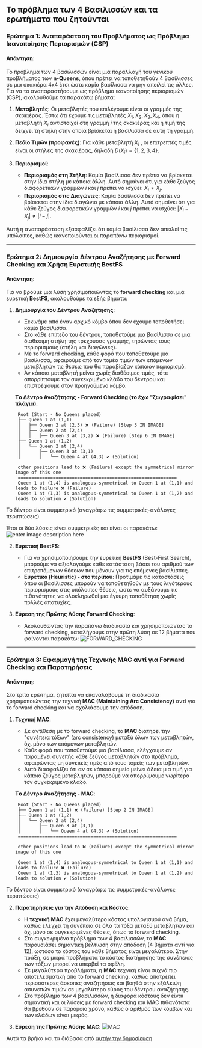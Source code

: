 ## Το πρόβλημα των 4 Βασιλισσών και τα ερωτήματα που ζητούνται

### **Ερώτημα 1: Αναπαράσταση του Προβλήματος ως Πρόβλημα Ικανοποίησης Περιορισμών (CSP)**

#### Απάντηση:

Το πρόβλημα των 4 βασιλισσών είναι μια παραλλαγή του γενικού προβλήματος των **n-Queens**, όπου πρέπει να τοποθετηθούν 4 βασίλισσες σε μια σκακιέρα 4x4 έτσι ώστε καμία βασίλισσα να μην απειλεί τις άλλες. Για να το αναπαραστήσουμε ως πρόβλημα ικανοποίησης περιορισμών (CSP), ακολουθούμε τα παρακάτω βήματα:

1. **Μεταβλητές**: Οι μεταβλητές που επιλέγουμε είναι οι γραμμές της σκακιέρας. Έστω ότι έχουμε τις μεταβλητές ${X_1, X_2,X_3, X_4}$, όπου η μεταβλητή ${X_i }$ αντιστοιχεί στη γραμμή ${i }$ της σκακιέρας και η τιμή της δείχνει τη στήλη στην οποία βρίσκεται η βασίλισσα σε αυτή τη γραμμή.

2. **Πεδίο Τιμών (προφανές)**: Για κάθε μεταβλητή ${X_i}$ , οι επιτρεπτές τιμές είναι οι στήλες της σκακιέρας, δηλαδή ${D(X_i) = \{1, 2, 3, 4\}}$.

3. **Περιορισμοί**:
   - **Περιορισμός στη Στήλη**: Καμία βασίλισσα δεν πρέπει να βρίσκεται στην ίδια στήλη με κάποια άλλη. Αυτό σημαίνει ότι για κάθε ζεύγος διαφορετικών γραμμών ${i}$ και ${j}$ πρέπει να ισχύει: ${X_i \neq X_j }$.
   - **Περιορισμός στις Διαγώνιες**: Καμία βασίλισσα δεν πρέπει να βρίσκεται στην ίδια διαγώνιο με κάποια άλλη. Αυτό σημαίνει ότι για κάθε ζεύγος διαφορετικών γραμμών ${i}$ και ${j}$ πρέπει να ισχύει: ${|X_i - X_j| \neq |i - j| }$.

Αυτή η αναπαράσταση εξασφαλίζει ότι καμία βασίλισσα δεν απειλεί τις υπόλοιπες, καθώς ικανοποιούνται οι παραπάνω περιορισμοί.

---

### **Ερώτημα 2: Δημιουργία Δέντρου Αναζήτησης με Forward Checking και Χρήση Ευρετικής BestFS**

#### Απάντηση:

Για να βρούμε μια λύση χρησιμοποιώντας το **forward checking** και μια ευρετική **BestFS**, ακολουθούμε τα εξής βήματα:

1. **Δημιουργία του Δέντρου Αναζήτησης**:
   - Ξεκινάμε από έναν αρχικό κόμβο όπου δεν έχουμε τοποθετήσει καμία βασίλισσα.
   - Στο κάθε επίπεδο του δέντρου, τοποθετούμε μια βασίλισσα σε μια διαθέσιμη στήλη της τρέχουσας γραμμής, τηρώντας τους περιορισμούς (στήλη και διαγώνιες).
   - Με το forward checking, κάθε φορά που τοποθετούμε μια βασίλισσα, αφαιρούμε από τον τομέα τιμών των επόμενων μεταβλητών τις θέσεις που θα παραβίαζαν κάποιον περιορισμό.
   - Αν κάποια μεταβλητή μείνει χωρίς διαθέσιμες τιμές, τότε απορρίπτουμε τον συγκεκριμένο κλάδο του δέντρου και επιστρέφουμε στον προηγούμενο κόμβο.
   
   **Tο Δέντρο Αναζήτησης - Forward Checking (το έχω "ζωγραφίσει" πλάγια)**:
   ```
	Root (Start - No Queens placed)
	├── Queen 1 at (1,1)
	│   ├── Queen 2 at (2,3) ❌ (Failure) [Step 3 IN IMAGE]
	│   ├── Queen 2 at (2,4)
	│   │   ├── Queen 3 at (3,2) ❌ (Failure) [Step 6 IN IMAGE]
	├── Queen 1 at (1,2)
	│   └── Queen 2 at (2,4)
	│       ├── Queen 3 at (3,1)
	│       │   └── Queen 4 at (4,3) ✔️ (Solution)

	other positions lead to ❌ (Failure) except the symmetrical mirror image of this one
	===========================================================
	Queen 1 at (1,4) is analogous-symmetrical to Queen 1 at (1,1) and leads to failure ❌ (Failure)
	Queen 1 at (1,3) is analogous-symmetrical to Queen 1 at (1,2) and leads to solution ✔️ (Solution)
   ```
Το δέντρο είναι συμμετρικό (αναγράφω τις συμμετρικές-ανάλογες περιπτώσεις)

Έτσι οι δύο λύσεις είναι συμμετρικές και είναι οι παρακάτω:
![enter image description here](https://i.imgur.com/b9KBxAQ.png)

2. **Ευρετική BestFS**:
   - Για να χρησιμοποιήσουμε την ευρετική **BestFS** (Best-First Search), μπορούμε να αξιολογούμε κάθε κατάσταση βάσει του αριθμού των επιτρεπόμενων θέσεων που μένουν για τις επόμενες βασίλισσες.
   - **Ευρετικό (Heuristic) - στο περίπου**: Προτιμάμε τις καταστάσεις όπου οι βασίλισσες μπορούν να τοποθετηθούν με τους λιγότερους περιορισμούς στις υπόλοιπες θέσεις, ώστε να αυξάνουμε τις πιθανότητες να ολοκληρωθεί μια έγκυρη τοποθέτηση χωρίς πολλές αποτυχίες.

3. **Εύρεση της Πρώτης Λύσης Forward Checking**:
   - Ακολουθώντας την παραπάνω διαδικασία και χρησιμοποιώντας το forward checking, καταλήγουμε στην πρώτη λύση σε 12 βήματα που φαίνονται παρακάτω: 
	 ![FORWARD_CHECKING](https://i.imgur.com/gHTqsJc.png)

---

### **Ερώτημα 3: Εφαρμογή της Τεχνικής MAC αντί για Forward Checking και Παρατηρήσεις**

#### Απάντηση:

Στο τρίτο ερώτημα, ζητείται να επαναλάβουμε τη διαδικασία χρησιμοποιώντας την τεχνική **MAC (Maintaining Arc Consistency)** αντί για το forward checking και να σχολιάσουμε την απόδοση.

1. **Τεχνική MAC**:
   - Σε αντίθεση με το forward checking, το **MAC** διατηρεί την "συνέπεια τόξων" (arc consistency) μεταξύ όλων των μεταβλητών, όχι μόνο των επόμενων μεταβλητών.
   - Κάθε φορά που τοποθετούμε μια βασίλισσα, ελέγχουμε αν παραμένει συνεπής κάθε ζεύγος μεταβλητών στο πρόβλημα, αφαιρώντας μη συνεπείς τιμές από τους τομείς των μεταβλητών.
   - Αυτό διασφαλίζει ότι αν σε κάποιο σημείο μείνει άδεια μια τιμή για κάποιο ζεύγος μεταβλητών, μπορούμε να απορρίψουμε νωρίτερα τον συγκεκριμένο κλάδο.

   **Tο Δέντρο Αναζήτησης - MAC**:
   ```
	Root (Start - No Queens placed)
	├── Queen 1 at (1,1) ❌ (Failure) [Step 2 IN IMAGE]
	├── Queen 1 at (1,2)
	│   └── Queen 2 at (2,4)
	│       ├── Queen 3 at (3,1)
	│       │   └── Queen 4 at (4,3) ✔️ (Solution)
	===========================================================

	other positions lead to ❌ (Failure) except the symmetrical mirror image of this one
	
	Queen 1 at (1,4) is analogous-symmetrical to Queen 1 at (1,1) and leads to failure ❌ (Failure)
	Queen 1 at (1,3) is analogous-symmetrical to Queen 1 at (1,2) and leads to solution ✔️ (Solution)
   ```
   
Το δέντρο είναι συμμετρικό (αναγράφω τις συμμετρικές-ανάλογες περιπτώσεις)

2. **Παρατηρήσεις για την Απόδοση και Κόστος**:
   - Η **τεχνική MAC** έχει μεγαλύτερο κόστος υπολογισμού ανά βήμα, καθώς ελέγχει τη συνέπεια σε όλα τα τόξα μεταξύ μεταβλητών και όχι μόνο σε συγκεκριμένες θέσεις, όπως το forward checking.
   - Στο συγκεκριμένο πρόβλημα των 4 βασιλισσών, το **MAC** παρουσιάσει σημαντική βελτίωση στην απόδοση (4 βήματα αντί για 12), ωστόσο το κόστος του κάθε βήματος είναι μεγαλύτερο. Στην πράξη, σε μικρά προβλήματα το κόστος διατήρησης της συνέπειας των τόξων μπορεί να υπερβεί τα οφέλη.
   - Σε μεγαλύτερα προβλήματα, η **MAC** τεχνική είναι συχνά πιο αποτελεσματική από το forward checking, καθώς αποτρέπει περισσότερες άσκοπες αναζητήσεις και βοηθά στην εξάλειψη ασυνεπών τιμών σε μεγαλύτερο εύρος του δέντρου αναζήτησης.
   - Στο πρόβλημα των 4 βασιλισσών, η διαφορά κόστους δεν είναι σημαντική και οι λύσεις με forward checking και MAC πιθανότατα θα βρεθούν σε παρόμοιο χρόνο, καθώς ο αριθμός των κόμβων και των κλάδων είναι μικρός.

3. **Εύρεση της Πρώτης Λύσης MAC**:
![MAC](https://i.imgur.com/KHe37GN.png)


Αυτά τα βρήκα και τα διάβασα από [αυτήν την δημοσίευση](https://www.researchgate.net/publication/323067430_Exhaustive_study_of_essential_constraint_satisfaction_problem_techniques_based_on_N-Queens_problem)
